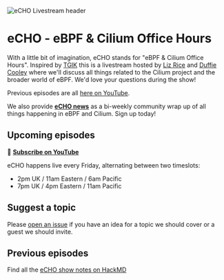 ![eCHO Livestream header](images/echo-cilium-ebpf-k8s.png)

# eCHO - eBPF & Cilium Office Hours

With a little bit of imagination, eCHO stands for "eBPF & Cilium Office Hours". Inspired by [TGIK](https://github.com/vmware-tanzu/tgik) this is a livestream hosted by [Liz Rice](https://bsky.app/profile/lizrice.com) and [Duffie Cooley](https://bsky.app/profile/mauilion.dev) where we'll discuss all things related to the Cilium project and the broader world of eBPF. We'd love your questions during the show!

Previous episodes are all [here on YouTube](https://www.youtube.com/playlist?list=PLDg_GiBbAx-mY3VFLPbLHcxo6wUjejAOC).

We also provide **[eCHO news](https://cilium.io/newsletter/)** as a bi-weekly community wrap up of all things happening in eBPF and Cilium. Sign up today!

## Upcoming episodes

🔔 [**Subscribe on YouTube**](https://youtube.com/playlist?list=PLDg_GiBbAx-mY3VFLPbLHcxo6wUjejAOC)

eCHO happens live every Friday, alternating between two timeslots:
 - 2pm UK / 11am Eastern / 6am Pacific
 - 7pm UK / 4pm Eastern / 11am Pacific

## Suggest a topic

Please [open an issue](https://github.com/isovalent/eCHO/issues/new/choose) if you have an idea for a topic we should cover or a guest we should invite.

## Previous episodes

Find all the [eCHO show notes on HackMD](https://hackmd.io/@Echo-Live)
